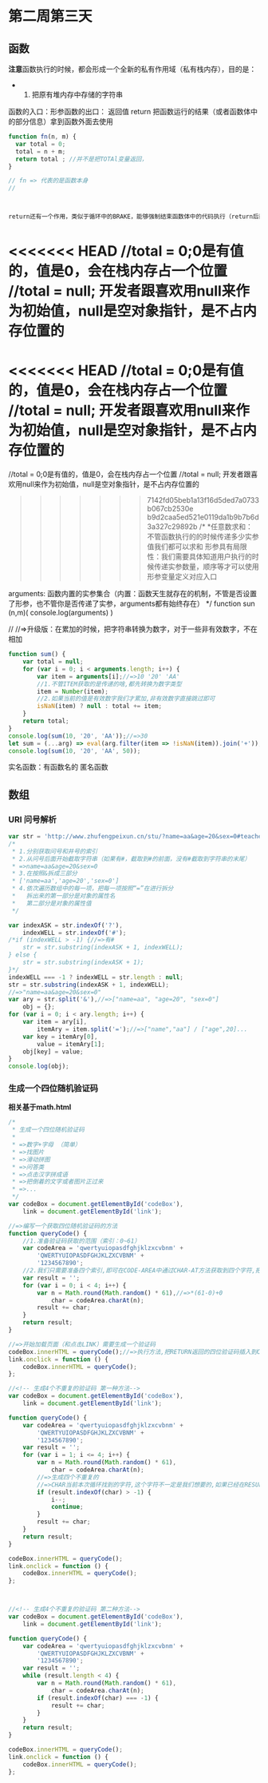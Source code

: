 # 第二周第三天

## 函数

**注意**函数执行的时候，都会形成一个全新的私有作用域（私有栈内存），目的是：

* 1.  把原有堆内存中存储的字符串

函数的入口：形参函数的出口： 返回值 return
把函数运行的结果（或者函数体中的部分信息）拿到函数外面去使用

```javascript
function fn(n, m) {
  var total = 0;
  total = n + m;
  return total ; //并不是把TOTAl变量返回，
}

// fn => 代表的是函数本身
// 



return还有一个作用，类似于循环中的BRAKE，能够强制结束函数体中的代码执行（return后面的代码不再执行）
```
<<<<<<< HEAD
//total = 0;0是有值的，值是0，会在栈内存占一个位置   
//total = null; 开发者跟喜欢用null来作为初始值，null是空对象指针，是不占内存位置的   
=======
<<<<<<< HEAD
//total = 0;0是有值的，值是0，会在栈内存占一个位置   
//total = null; 开发者跟喜欢用null来作为初始值，null是空对象指针，是不占内存位置的   
=======

//total = 0;0是有值的，值是0，会在栈内存占一个位置
//total = null; 开发者跟喜欢用null来作为初始值，null是空对象指针，是不占内存位置的
>>>>>>> 7142fd05beb1a13f16d5ded7a0733b067cb2530e
>>>>>>> b9d2caa5ed521e0119da1b9b7b6d3a327c29892b
/*
*任意数求和：不管函数执行的的时候传递多少实参值我们都可以求和
形参具有局限性：我们需要具体知道用户执行的时候传递实参数量，顺序等才可以使用形参变量定义对应入口

arguments: 函数内置的实参集合（内置：函数天生就存在的机制，不管是否设置了形参，也不管你是否传递了实参，arguments都有始终存在）
*/
function sun (n,m)(
    console.log(arguments)
)

//
//=>升级版：在累加的时候，把字符串转换为数字，对于一些非有效数字，不在相加
```javascript
function sum() {
    var total = null;
    for (var i = 0; i < arguments.length; i++) {
        var item = arguments[i];//=>10 '20' 'AA'
        //1.不管ITEM获取的是传递的啥,都先转换为数字类型
        item = Number(item);
        //2.如果当前的值是有效数字我们才累加,非有效数字直接跳过即可
        isNaN(item) ? null : total += item;
    }
    return total;
}
console.log(sum(10, '20', 'AA'));//=>30
let sum = (...arg) => eval(arg.filter(item => !isNaN(item)).join('+'));
console.log(sum(10, '20', 'AA', 50));

```
实名函数：有函数名的
匿名函数


## 数组


### URl 问号解析
```javascript
var str = 'http://www.zhufengpeixun.cn/stu/?name=aa&age=20&sex=0#teacher';
/*
 * 1.分别获取问号和井号的索引
 * 2.从问号后面开始截取字符串（如果有#，截取到#的前面，没有#截取到字符串的末尾）
 * =>name=aa&age=20&sex=0
 * 3.在按照&拆成三部分
 * ['name=aa','age=20','sex=0']
 * 4.依次遍历数组中的每一项，把每一项按照“=”在进行拆分
 *   拆出来的第一部分是对象的属性名
 *   第二部分是对象的属性值
 */

var indexASK = str.indexOf('?'),
    indexWELL = str.indexOf('#');
/*if (indexWELL > -1) {//=>有#
    str = str.substring(indexASK + 1, indexWELL);
} else {
    str = str.substring(indexASK + 1);
}*/
indexWELL === -1 ? indexWELL = str.length : null;
str = str.substring(indexASK + 1, indexWELL);
//=>"name=aa&age=20&sex=0"
var ary = str.split('&'),//=>["name=aa", "age=20", "sex=0"]
    obj = {};
for (var i = 0; i < ary.length; i++) {
    var item = ary[i],
        itemAry = item.split('=');//=>["name","aa"] / ["age",20]...
    var key = itemAry[0],
        value = itemAry[1];
    obj[key] = value;
}
console.log(obj);
```


### 生成一个四位随机验证码
**相关基于math.html**
```javascript
/*
 * 生成一个四位随机验证码
 * 
 * =>数字+字母 （简单）
 * =>找图片
 * =>滑动拼图
 * =>问答类
 * =>点击汉字拼成语
 * =>把倒着的文字或者图片正过来
 * =>...
 */
var codeBox = document.getElementById('codeBox'),
    link = document.getElementById('link');

//=>编写一个获取四位随机验证码的方法
function queryCode() {
    //1.准备验证码获取的范围（索引：0~61）
    var codeArea = 'qwertyuiopasdfghjklzxcvbnm' +
        'QWERTYUIOPASDFGHJKLZXCVBNM' +
        '1234567890';
    //2.我们只需要准备四个索引,即可在CODE-AREA中通过CHAR-AT方法获取到四个字符,把四个字符串拼接成一个字符串就是我们的验证码
    var result = '';
    for (var i = 0; i < 4; i++) {
        var n = Math.round(Math.random() * 61),//=>*(61-0)+0
            char = codeArea.charAt(n);
        result += char;
    }
    return result;
}

//=>开始加载页面（和点击LINK）需要生成一个验证码
codeBox.innerHTML = queryCode();//=>执行方法,把RETURN返回的四位验证码插入到CODE-BOX盒子中
link.onclick = function () {
    codeBox.innerHTML = queryCode();
};
```

```javascript
//<!-- 生成4个不重复的验证码 第一种方法-->
var codeBox = document.getElementById('codeBox'),
    link = document.getElementById('link');

function queryCode() {
    var codeArea = 'qwertyuiopasdfghjklzxcvbnm' +
        'QWERTYUIOPASDFGHJKLZXCVBNM' +
        '1234567890';
    var result = '';
    for (var i = 1; i <= 4; i++) {
        var n = Math.round(Math.random() * 61),
            char = codeArea.charAt(n);
        //=>生成四个不重复的
        //=>CHAR当前本次循环找到的字符,这个字符不一定是我们想要的,如果已经在RESULT中存在了,不要这个字符了,重新找
        if (result.indexOf(char) > -1) {
            i--;
            continue;
        }
        result += char;
    }
    return result;
}

codeBox.innerHTML = queryCode();
link.onclick = function () {
    codeBox.innerHTML = queryCode();
};



//<!-- 生成4个不重复的验证码 第二种方法-->
var codeBox = document.getElementById('codeBox'),
    link = document.getElementById('link');

function queryCode() {
    var codeArea = 'qwertyuiopasdfghjklzxcvbnm' +
        'QWERTYUIOPASDFGHJKLZXCVBNM' +
        '1234567890';
    var result = '';
    while (result.length < 4) {
        var n = Math.round(Math.random() * 61),
            char = codeArea.charAt(n);
        if (result.indexOf(char) === -1) {
            result += char;
        }
    }
    return result;
}

codeBox.innerHTML = queryCode();
link.onclick = function () {
    codeBox.innerHTML = queryCode();
};

```



